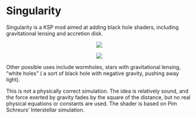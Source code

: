 # Singularity
Singularity is a KSP mod aimed at adding black hole shaders, including gravitational lensing and accretion disk.


<p align="center"><img src="https://i.imgur.com/zhpB2cf.png" ></p>

<p align="center"><img src="https://i.imgur.com/z0O8Ogf.png" ></p>


Other possible uses include wormholes, stars with gravitational lensing, “white holes” ( a sort of black hole with negative gravity, pushing away light).

This is not a physically correct simulation. The idea is relatively sound, and the force exerted by gravity fades by the square of the distance, but no real physical equations or constants are used.
The shader is based on Pim Schreurs’ Interstellar simulation.
